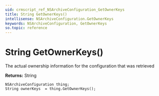 ```yaml
---
uid: crmscript_ref_NSArchiveConfiguration_GetOwnerKeys
title: String GetOwnerKeys()
intellisense: NSArchiveConfiguration.GetOwnerKeys
keywords: NSArchiveConfiguration, GetOwnerKeys
so.topic: reference
---
```


# String GetOwnerKeys()

The actual ownership information for the configuration that was retrieved

**Returns:** String

```crmscript
NSArchiveConfiguration thing;
String ownerKeys  = thing.GetOwnerKeys();
```

